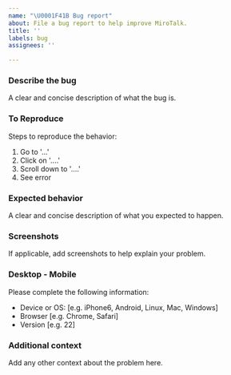 ```yaml
---
name: "\U0001F41B Bug report"
about: File a bug report to help improve MiroTalk.
title: ''
labels: bug
assignees: ''

---
```


### Describe the bug

A clear and concise description of what the bug is.

### To Reproduce

Steps to reproduce the behavior:

1. Go to '...'
2. Click on '....'
3. Scroll down to '....'
4. See error

### Expected behavior

A clear and concise description of what you expected to happen.

### Screenshots

If applicable, add screenshots to help explain your problem.

### Desktop - Mobile

Please complete the following information:

 - Device or OS: [e.g. iPhone6, Android, Linux, Mac, Windows]
 - Browser [e.g. Chrome, Safari]
 - Version [e.g. 22]

### Additional context

Add any other context about the problem here.
